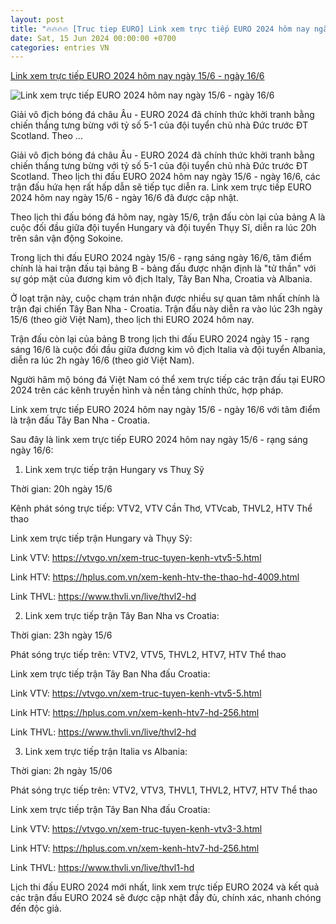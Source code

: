 ```yaml
---
layout: post
title: "🔥🔥🔥🔥 [Truc tiep EURO] Link xem trực tiếp EURO 2024 hôm nay ngày 15/6 - ngày 16/6"
date: Sat, 15 Jun 2024 00:00:00 +0700
categories: entries VN
---
```

[Link xem trực tiếp EURO 2024 hôm nay ngày 15/6 - ngày 16/6](https://suckhoedoisong.vn/link-xem-truc-tiep-euro-2024-hom-nay-ngay-15-6-ngay-16-6-169240615192514535.htm)

![Link xem trực tiếp EURO 2024 hôm nay ngày 15/6 - ngày 16/6](https://suckhoedoisong.qltns.mediacdn.vn/zoom/600_315/324455921873985536/2024/6/15/avatar1718443888326-1718443889548269963918-0-3-385-619-crop-17184541199451008298738.jpeg)

Giải vô địch bóng đá châu Âu - EURO 2024 đã chính thức khởi tranh bằng chiến thắng tưng bừng với tỷ số 5-1 của đội tuyển chủ nhà Đức trước ĐT Scotland. Theo ...

Giải vô địch bóng đá châu Âu - EURO 2024 đã chính thức khởi tranh bằng chiến thắng tưng bừng với tỷ số 5-1 của đội tuyển chủ nhà Đức trước ĐT Scotland. Theo lịch thi đấu EURO 2024 hôm nay ngày 15/6 - ngày 16/6, các trận đấu hứa hẹn rất hấp dẫn sẽ tiếp tục diễn ra. Link xem trực tiếp EURO 2024 hôm nay ngày 15/6 - ngày 16/6 đã được cập nhật.

Theo lịch thi đấu bóng đá hôm nay, ngày 15/6, trận đấu còn lại của bảng A là cuộc đối đầu giữa đội tuyển Hungary và đội tuyển Thụy Sĩ, diễn ra lúc 20h trên sân vận động Sokoine.

Trong lịch thi đấu EURO 2024 ngày 15/6 - rạng sáng ngày 16/6, tâm điểm chính là hai trận đấu tại bảng B - bảng đấu được nhận định là "tử thần" với sự góp mặt của đương kim vô địch Italy, Tây Ban Nha, Croatia và Albania.

Ở loạt trận này, cuộc chạm trán nhận được nhiều sự quan tâm nhất chính là trận đại chiến Tây Ban Nha - Croatia. Trận đấu này diễn ra vào lúc 23h ngày 15/6 (theo giờ Việt Nam), theo lịch thi EURO 2024 hôm nay.

Trận đấu còn lại của bảng B trong lịch thi đấu EURO 2024 ngày 15 - rạng sáng 16/6 là cuộc đối đầu giữa đương kim vô địch Italia và đội tuyển Albania, diễn ra lúc 2h ngày 16/6 (theo giờ Việt Nam).

Người hâm mộ bóng đá Việt Nam có thể xem trực tiếp các trận đấu tại EURO 2024 trên các kênh truyền hình và nền tảng chính thức, hợp pháp.

Link xem trực tiếp EURO 2024 hôm nay ngày 15/6 - ngày 16/6 với tâm điểm là trận đấu Tây Ban Nha - Croatia.



Sau đây là link xem trực tiếp EURO 2024 hôm nay ngày 15/6 - rạng sáng ngày 16/6:

1. Link xem trực tiếp trận Hungary vs Thuỵ Sỹ

Thời gian: 20h ngày 15/6

Kênh phát sóng trực tiếp: VTV2, VTV Cần Thơ, VTVcab, THVL2, HTV Thể thao

Link xem trực tiếp trận Hungary và Thụy Sỹ:

Link VTV: https://vtvgo.vn/xem-truc-tuyen-kenh-vtv5-5.html

Link HTV: https://hplus.com.vn/xem-kenh-htv-the-thao-hd-4009.html

Link THVL: https://www.thvli.vn/live/thvl2-hd

2. Link xem trực tiếp trận Tây Ban Nha vs Croatia:

Thời gian: 23h ngày 15/6

Phát sóng trực tiếp trên: VTV2, VTV5, THVL2, HTV7, HTV Thể thao

Link xem trực tiếp trận Tây Ban Nha đấu Croatia:

Link VTV: https://vtvgo.vn/xem-truc-tuyen-kenh-vtv5-5.html

Link HTV: https://hplus.com.vn/xem-kenh-htv7-hd-256.html

Link THVL: https://www.thvli.vn/live/thvl2-hd

3. Link xem trực tiếp trận Italia vs Albania:

Thời gian: 2h ngày 15/06

Phát sóng trực tiếp trên: VTV2, VTV3, THVL1, THVL2, HTV7, HTV Thể thao

Link xem trực tiếp trận Tây Ban Nha đấu Croatia:

Link VTV: https://vtvgo.vn/xem-truc-tuyen-kenh-vtv3-3.html

Link HTV: https://hplus.com.vn/xem-kenh-htv7-hd-256.html

Link THVL: https://www.thvli.vn/live/thvl1-hd

Lịch thi đấu EURO 2024 mới nhất, link xem trực tiếp EURO 2024 và kết quả các trận đấu EURO 2024 sẽ được cập nhật đầy đủ, chính xác, nhanh chóng đến độc giả.

